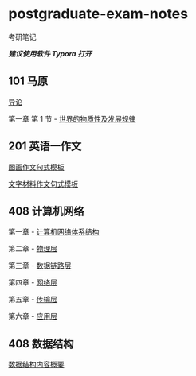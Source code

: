 # postgraduate-exam-notes

考研笔记

***建议使用软件 Typora 打开***

 

## 101 马原

[导论](https://github.com/LeopoldChou/postgraduate-exam-notes/blob/main/101-%E6%94%BF%E6%B2%BB/1-%E9%A9%AC%E5%8E%9F/png/0-%E5%AF%BC%E8%AE%BA.png)

第一章 第 1 节 - [世界的物质性及发展规律](https://github.com/LeopoldChou/postgraduate-exam-notes/blob/main/101-%E6%94%BF%E6%B2%BB/1-%E9%A9%AC%E5%8E%9F/png/1-%E4%B8%96%E7%95%8C%E7%9A%84%E7%89%A9%E8%B4%A8%E6%80%A7%E5%8F%8A%E5%8F%91%E5%B1%95%E8%A7%84%E5%BE%8B.png)

 

## 201 英语一作文

[图画作文句式模板](https://github.com/LeopoldChou/postgraduate-exam-notes/blob/main/201-%E8%8B%B1%E8%AF%AD%E4%B8%80/%E5%9B%BE%E7%94%BB%E4%BD%9C%E6%96%87.md)

[文字材料作文句式模板](https://github.com/LeopoldChou/postgraduate-exam-notes/blob/main/201-%E8%8B%B1%E8%AF%AD%E4%B8%80/%E6%96%87%E5%AD%97%E6%9D%90%E6%96%99%E4%BD%9C%E6%96%87.md)

 

## 408 计算机网络

第一章 - [计算机网络体系结构](https://github.com/LeopoldChou/postgraduate-exam-notes/blob/main/408-%E8%AE%A1%E7%A7%91/1-%E8%AE%A1%E7%BD%91/1-%E8%AE%A1%E7%AE%97%E6%9C%BA%E7%BD%91%E7%BB%9C.md)

第二章 - [物理层](https://github.com/LeopoldChou/postgraduate-exam-notes/blob/main/408-%E8%AE%A1%E7%A7%91/1-%E8%AE%A1%E7%BD%91/2-%E7%89%A9%E7%90%86%E5%B1%82.md)

第三章 - [数据链路层](https://github.com/LeopoldChou/postgraduate-exam-notes/blob/main/408-%E8%AE%A1%E7%A7%91/1-%E8%AE%A1%E7%BD%91/3-%E6%95%B0%E6%8D%AE%E9%93%BE%E8%B7%AF%E5%B1%82.md)

第四章 - [网络层](https://github.com/LeopoldChou/postgraduate-exam-notes/blob/main/408-%E8%AE%A1%E7%A7%91/1-%E8%AE%A1%E7%BD%91/4-%E7%BD%91%E7%BB%9C%E5%B1%82.md)

第五章 - [传输层](https://github.com/LeopoldChou/postgraduate-exam-notes/blob/main/408-%E8%AE%A1%E7%A7%91/1-%E8%AE%A1%E7%BD%91/5-%E4%BC%A0%E8%BE%93%E5%B1%82.md)

第六章 - [应用层](https://github.com/LeopoldChou/postgraduate-exam-notes/blob/main/408-%E8%AE%A1%E7%A7%91/1-%E8%AE%A1%E7%BD%91/6-%E5%BA%94%E7%94%A8%E5%B1%82.md)

 

## 408 数据结构

[数据结构内容概要](https://github.com/LeopoldChou/postgraduate-exam-notes/blob/main/408-%E8%AE%A1%E7%A7%91/3-%E6%95%B0%E6%8D%AE%E7%BB%93%E6%9E%84/%E6%95%B0%E6%8D%AE%E7%BB%93%E6%9E%84.md)
